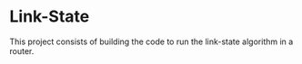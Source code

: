 # Link-State
This project consists of building the code to run the link-state algorithm in a router.
